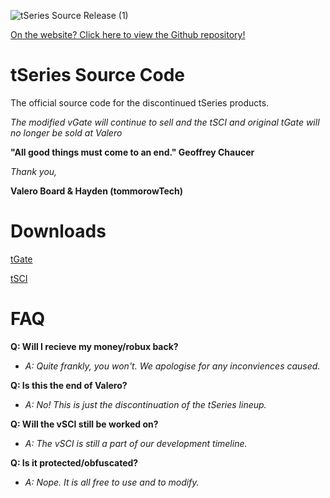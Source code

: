 ![tSeries Source Release  (1)](https://github.com/user-attachments/assets/6133aac7-5371-4b40-9a8b-310a7870da29)

[On the website? Click here to view the Github repository!](https://github.com/Valero-Roblox/tSeries/)

# tSeries Source Code
The official source code for the discontinued tSeries products.

*The modified vGate will continue to sell and the tSCI and original tGate will no longer be sold at Valero*

**"All good things must come to an end." Geoffrey Chaucer**


*Thank you,*

**Valero Board & Hayden (tommorowTech)**

# Downloads
[tGate](https://github.com/Valero-Roblox/tSeries/blob/ee53c40376edb5aa6c85b675338100df8d5a68b3/source/tGate.rbxm)

[tSCI](https://github.com/Valero-Roblox/tSeries/blob/ee53c40376edb5aa6c85b675338100df8d5a68b3/source/tSCI.rbxm)


# FAQ
**Q: Will I recieve my money/robux back?**
- *A: Quite frankly, you won't. We apologise for any inconviences caused.*

**Q: Is this the end of Valero?**
- *A: No! This is just the discontinuation of the tSeries lineup.*

**Q: Will the vSCI still be worked on?**
- *A: The vSCI is still a part of our development timeline.*

**Q: Is it protected/obfuscated?**
- *A: Nope. It is all free to use and to modify.*
